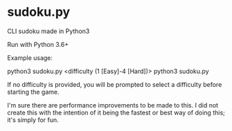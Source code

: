 # sudoku.py
CLI sudoku made in Python3

Run with Python 3.6+

Example usage:

python3 sudoku.py <difficulty (1 [Easy]-4 [Hard])>
python3 sudoku.py

If no difficulty is provided, you will be prompted to select a difficulty before starting the game.


I'm sure there are performance improvements to be made to this.
I did not create this with the intention of it being the fastest or best way of doing this; it's simply for fun.
